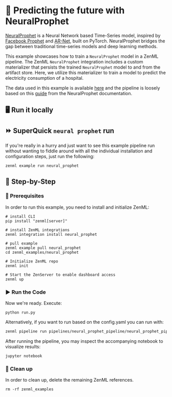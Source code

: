 # 🔮 Predicting the future with NeuralProphet

[NeuralProphet](https://github.com/ourownstory/neural_prophet) is a Neural 
Network based Time-Series model, inspired by [Facebook Prophet](https://github.com/facebook/prophet) 
and [AR-Net](https://github.com/ourownstory/AR-Net), built on PyTorch. 
NeuralProphet bridges the gap between traditional time-series models and deep 
learning methods.

This example showcases how to train a `NeuralProphet` model in a ZenML pipeline.
The ZenML `NeuralProphet` integration includes a custom materializer that 
persists the trained `NeuralProphet` model to and from the artifact store. 
Here, we utilize this materializer to train a model to predict the electricity 
consumption of a hospital.

The data used in this example is available [here](https://colab.research.google.com/github/ourownstory/neural_prophet/blob/main/tutorials/application-example/energy_hospital_load.ipynb#scrollTo=0VKninwPyGl9)
and the pipeline is loosely based on this [guide](https://neuralprophet.com/notebooks/energy_hospital_load.html) 
from the NeuralProphet documentation.

## 🖥 Run it locally

## ⏩ SuperQuick `neural prophet` run

If you're really in a hurry and just want to see this example pipeline run
without wanting to fiddle around with all the individual installation and
configuration steps, just run the following:

```shell
zenml example run neural_prophet
```

## 👣 Step-by-Step

### 📄 Prerequisites

In order to run this example, you need to install and initialize ZenML:

```shell
# install CLI
pip install "zenml[server]"

# install ZenML integrations
zenml integration install neural_prophet

# pull example
zenml example pull neural_prophet
cd zenml_examples/neural_prophet

# Initialize ZenML repo
zenml init

# Start the ZenServer to enable dashboard access
zenml up
```

### ▶️ Run the Code

Now we're ready. Execute:

```shell
python run.py
```

Alternatively, if you want to run based on the config.yaml you can run with:

```bash
zenml pipeline run pipelines/neural_prophet_pipeline/neural_prophet_pipeline.py -c config.yaml
```

After running the pipeline, you may inspect the accompanying notebook to visualize results:

```shell
jupyter notebook
```

### 🧽 Clean up

In order to clean up, delete the remaining ZenML references.

```shell
rm -rf zenml_examples
```
